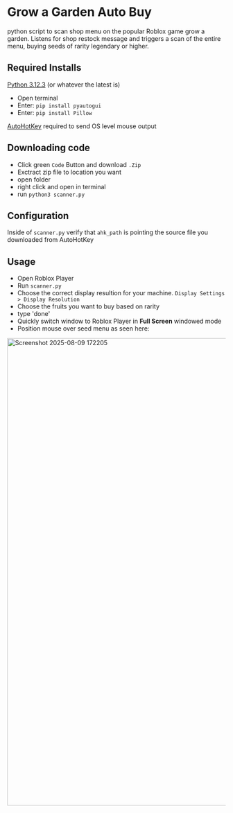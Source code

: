 # Grow a Garden Auto Buy

python script to scan shop menu on the popular Roblox game grow a garden. Listens for shop restock message and triggers a scan of the entire menu, buying seeds of rarity legendary or higher.

## Required Installs

 [Python 3.12.3](https://www.python.org/downloads/release/python-3123/) (or whatever the latest is)
 * Open terminal
 * Enter: `pip install pyautogui`
 * Enter: `pip install Pillow`

[AutoHotKey](https://www.autohotkey.com/download/) required to send OS level mouse output 

## Downloading code
* Click green `Code` Button and download `.Zip`
* Exctract zip file to location you want
* open folder
* right click and open in terminal
* run `python3 scanner.py`

## Configuration
Inside of `scanner.py` verify that `ahk_path` is pointing the source file you downloaded from AutoHotKey

## Usage

* Open Roblox Player
* Run `scanner.py`
* Choose the correct display resultion for your machine. `Display Settings > Display Resolution`
* Choose the fruits you want to buy based on rarity
* type 'done'
* Quickly switch window to Roblox Player in **Full Screen** windowed mode
* Position mouse over seed menu as seen here:


<img width="1919" height="1079" alt="Screenshot 2025-08-09 172205" src="https://github.com/user-attachments/assets/debcf91a-dd04-4300-a228-c450e4de7c07" />
